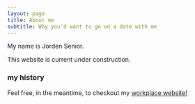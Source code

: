 ```yaml
---
layout: page
title: About me
subtitle: Why you'd want to go on a date with me
---
```


My name is Jorden Senior.

This website is current under construction.

### my history

Feel free, in the meantime, to checkout my [workplace website!](http://ltl.tkk.fi/PICO/wordpress/)
